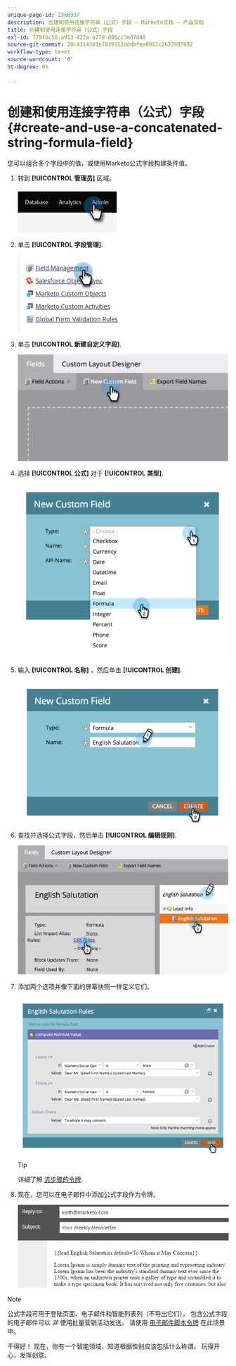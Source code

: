 ```yaml
---
unique-page-id: 2360337
description: 创建和使用连接字符串（公式）字段 — Marketo文档 — 产品文档
title: 创建和使用连接字符串（公式）字段
exl-id: 779fbc56-a913-422a-a778-d86cc3ed7d48
source-git-commit: 20c41143d1e7839352dddbfea0951c2633987692
workflow-type: tm+mt
source-wordcount: '0'
ht-degree: 0%

---
```


# 创建和使用连接字符串（公式）字段 {#create-and-use-a-concatenated-string-formula-field}

您可以组合多个字段中的值，或使用Marketo公式字段构建条件值。

1. 转到 **[!UICONTROL 管理员]** 区域。

   ![](assets/create-and-use-a-concatenated-string-formula-field-1.png)

1. 单击 **[!UICONTROL 字段管理]**.

   ![](assets/create-and-use-a-concatenated-string-formula-field-2.png)

1. 单击 **[!UICONTROL 新建自定义字段]**.

   ![](assets/create-and-use-a-concatenated-string-formula-field-3.png)

1. 选择 **[!UICONTROL 公式]** 对于 **[!UICONTROL 类型]**.

   ![](assets/create-and-use-a-concatenated-string-formula-field-4.png)

1. 输入 **[!UICONTROL 名称]** ，然后单击 **[!UICONTROL 创建]**.

   ![](assets/create-and-use-a-concatenated-string-formula-field-5.png)

1. 查找并选择公式字段，然后单击 **[!UICONTROL 编辑规则]**.

   ![](assets/create-and-use-a-concatenated-string-formula-field-6.png)

1. 添加两个选项并像下面的屏幕快照一样定义它们。

   ![](assets/create-and-use-a-concatenated-string-formula-field-7.png)

   >[!TIP]
   >
   >详细了解 [流步骤的令牌](/help/marketo/product-docs/core-marketo-concepts/smart-campaigns/flow-actions/use-tokens-in-flow-steps.md).

1. 现在，您可以在电子邮件中添加公式字段作为令牌。

   ![](assets/create-and-use-a-concatenated-string-formula-field-8.png)

>[!NOTE]
>
>公式字段可用于登陆页面、电子邮件和智能列表列（不导出它们）。 包含公式字段的电子邮件可以 _非_ 使用批量营销活动发送。 请使用 [电子邮件脚本令牌](/help/marketo/product-docs/email-marketing/general/using-tokens/create-an-email-script-token.md) 在此场景中。

干得好！ 现在，你有一个智能领域，知道根据性别应该包括什么称谓。 玩得开心，发挥创意。
